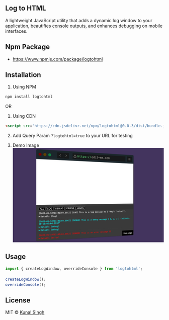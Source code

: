## Log to HTML

A lightweight JavaScript utility that adds a dynamic log window to your application, beautifies console outputs, and enhances debugging on mobile interfaces. 

## Npm Package

- https://www.npmjs.com/package/logtohtml

## Installation

1. Using NPM

```bash
npm install logtohtml
```

OR 

1. Using CDN

```html
<script src="https://cdn.jsdelivr.net/npm/logtohtml@0.0.3/dist/bundle.js"></script>
```

2. Add Query Param `?logtohtml=true` to your URL for testing

3. Demo Image
![Demo Image](./assets/demo.png)

## Usage

```js
import { createLogWindow, overrideConsole } from 'logtohtml';

createLogWindow();
overrideConsole();
```

## License

MIT © [Kunal Singh](https://singhkunal2050.dev)
